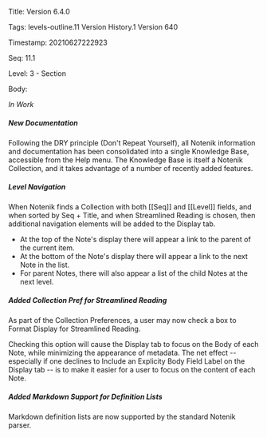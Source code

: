 Title:  Version 6.4.0

Tags:   levels-outline.11 Version History.1 Version 640

Timestamp: 20210627222923

Seq:    11.1

Level:  3 - Section

Body: 

*In Work*

##### New Documentation

Following the DRY principle (Don't Repeat Yourself), all Notenik information and documentation has been consolidated into a single Knowledge Base, accessible from the Help menu. The Knowledge Base is itself a Notenik Collection, and it takes advantage of a number of recently added features.

##### Level Navigation

When Notenik finds a Collection with both [[Seq]] and [[Level]] fields, and when sorted by Seq + Title, and when Streamlined Reading is chosen, then additional navigation elements will be added to the Display tab. 

+ At the top of the Note's display there will appear a link to the parent of the current item. 
+ At the bottom of the Note's display there will appear a link to the next Note in the list. 
+ For parent Notes, there will also appear a list of the child Notes at the next level. 
 
##### Added Collection Pref for Streamlined Reading

As part of the Collection Preferences, a user may now check a box to Format Display for Streamlined Reading.

Checking this option will cause the Display tab to focus on the Body of each Note, while minimizing the appearance of metadata. The net effect -- especially if one declines to Include an Explicity Body Field Label on the Display tab -- is to make it easier for a user to focus on the content of each Note.
 
##### Added Markdown Support for Definition Lists

Markdown definition lists are now supported by the standard Notenik parser.
